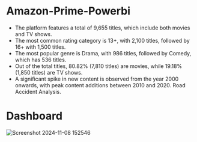 # Amazon-Prime-Powerbi
 + The platform features a total of 9,655 titles, which include both movies and TV shows.
 + The most common rating category is 13+, with 2,100 titles, followed by 16+ with 1,500 titles.
 + The most popular genre is Drama, with 986 titles, followed by Comedy, which has 536 titles.
 + Out of the total titles, 80.82% (7,810 titles) are movies, while 19.18% (1,850 titles) are TV shows.
 + A significant spike in new content is observed from the year 2000 onwards, with peak content additions 
   between 2010 and 2020. Road Accident Analysis.


# Dashboard
![Screenshot 2024-11-08 152546](https://github.com/user-attachments/assets/32ec0b91-5ca9-490d-bf4c-cec840945855)
